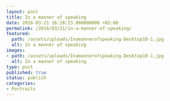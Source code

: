 ```yaml
---
layout: post
title: In a manner of speaking
date: 2016-03-21 16:28:23.000000000 +02:00
permalink: /2016/03/21/in-a-manner-of-speaking/
featured:
  path: /assets/uploads/Inamannerofspeaking-Desktop10-1.jpg
  alt: In a manner of speaking
images:
- path: /assets/uploads/Inamannerofspeaking-Desktop10-1.jpg
  alt: In a manner of speaking
type: post
published: true
status: publish
categories:
- Portraits
---
```

